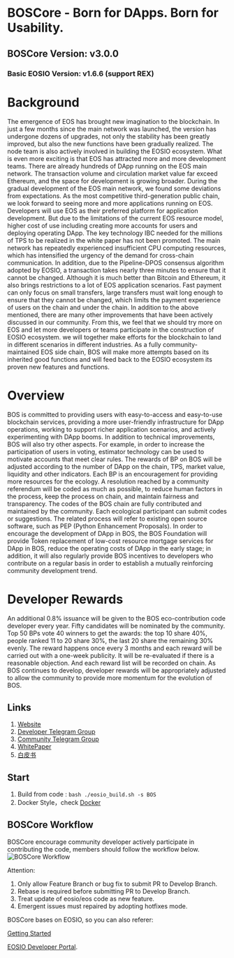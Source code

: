 # BOSCore - Born for DApps. Born for Usability.

## BOSCore Version: v3.0.0
### Basic EOSIO Version: v1.6.6 (support REX)

# Background
The emergence of EOS has brought new imagination to the blockchain. In just a few months since the main network was launched, the version has undergone dozens of upgrades, not only the stability has been greatly improved, but also the new functions have been gradually realized. The node team is also actively involved in building the EOSIO ecosystem. What is even more exciting is that EOS has attracted more and more development teams. There are already hundreds of DApp running on the EOS main network. The transaction volume and circulation market value far exceed Ethereum, and the space for development is growing broader.
During the gradual development of the EOS main network, we found some deviations from expectations. As the most competitive third-generation public chain, we look forward to seeing more and more applications running on EOS. Developers will use EOS as their preferred platform for application development. But due to the limitations of the current EOS resource model, higher cost of use including creating more accounts for users and deploying operating DApp. The key technology IBC needed for the millions of TPS to be realized in the white paper has not been promoted. The main network has repeatedly experienced insufficient CPU computing resources, which has intensified the urgency of the demand for cross-chain communication. In addition, due to the Pipeline-DPOS consensus algorithm adopted by EOSIO, a transaction takes nearly three minutes to ensure that it cannot be changed. Although it is much better than Bitcoin and Ethereum, it also brings restrictions to a lot of EOS application scenarios. Fast payment can only focus on small transfers, large transfers must wait long enough to ensure that they cannot be changed, which limits the payment experience of users on the chain and under the chain.
In addition to the above mentioned, there are many other improvements that have been actively discussed in our community. From this, we feel that we should try more on EOS and let more developers or teams participate in the construction of EOSIO ecosystem. we will together make efforts for the blockchain to land in different scenarios in different industries. As a fully community-maintained EOS side chain, BOS will make more attempts based on its inherited good functions and will feed back to the EOSIO ecosystem its proven new features and functions.

# Overview
BOS is committed to providing users with easy-to-access and easy-to-use blockchain services, providing a more user-friendly infrastructure for DApp operations, working to support richer application scenarios, and actively experimenting with DApp booms. In addition to technical improvements, BOS will also try other aspects. For example, in order to increase the participation of users in voting, estimator technology can be used to motivate accounts that meet clear rules. The rewards of BP on BOS will be adjusted according to the number of DApp on the chain, TPS, market value, liquidity and other indicators. Each BP is an encouragement for providing more resources for the ecology. A resolution reached by a community referendum will be coded as much as possible, to reduce human factors in the process, keep the process on chain, and maintain fairness and transparency.
The codes of the BOS chain are fully contributed and maintained by the community. Each ecological participant can submit codes or suggestions. The related process will refer to existing open source software, such as PEP (Python Enhancement Proposals).
In order to encourage the development of DApp in BOS, the BOS Foundation will provide Token replacement of low-cost resource mortgage services for DApp in BOS, reduce the operating costs of DApp in the early stage; in addition, it will also regularly provide BOS incentives to developers who contribute on a regular basis in order to establish a mutually reinforcing community development trend.

# Developer Rewards 

An additional 0.8% issuance will be given to the BOS eco-contribution code developer every year. Fifty candidates will be nominated by the community. Top 50 BPs vote 40 winners to get the awards: the top 10 share 40%, people ranked 11 to 20 share 30%, the last 20 share the remaining 30% evenly. The reward happens once every 3 months and each reward will be carried out with a one-week publicity. It will be re-evaluated if there is a reasonable objection. And each reward list will be recorded on chain. 
As BOS continues to develop, developer rewards will be appropriately adjusted to allow the community to provide more momentum for the evolution of BOS. 

## Links
1. [Website](https://boscore.io)
2. [Developer Telegram Group](https://t.me/BOSDevelopers)
3. [Community Telegram Group](https://t.me/boscorecommunity)
4. [WhitePaper](https://github.com/boscore/Documentation/blob/master/BOSCoreTechnicalWhitePaper.md)
5. [白皮书](https://github.com/boscore/Documentation/blob/master/BOSCoreTechnicalWhitePaper_zh.md)

## Start
1. Build from code : `bash ./eosio_build.sh -s BOS`
2. Docker Style，check [Docker](./Docker/README.md)

## BOSCore Workflow
BOSCore encourage community developer actively participate in contributing the code, members should follow the workflow below.
![BOSCore Workflow](./images/bos-workflow.png)

Attention: 
1. Only allow Feature Branch or bug fix to submit PR to Develop Branch.
2. Rebase is required before submitting PR to Develop Branch.
3. Treat update of eosio/eos code as new feature.
4. Emergent issues must repaired by adopting hotfixes mode.

BOSCore bases on EOSIO, so you can also referer:

[Getting Started](https://developers.eos.io/eosio-nodeos/docs/overview-1)  

[EOSIO Developer Portal](https://developers.eos.io).



